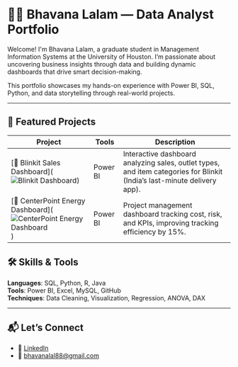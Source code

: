 # 👩‍💻 Bhavana Lalam — Data Analyst Portfolio

Welcome! I'm Bhavana Lalam, a graduate student in Management Information Systems at the University of Houston. I’m passionate about uncovering business insights through data and building dynamic dashboards that drive smart decision-making.

This portfolio showcases my hands-on experience with Power BI, SQL, Python, and data storytelling through real-world projects.

---

## 📌 Featured Projects

| Project | Tools | Description |
|--------|-------|-------------|
| [🔗 Blinkit Sales Dashboard](![Blinkit Dashboard](https://github.com/BhavanaLalamDA/data-analyst-portfolio/blob/main/blinkit)) | Power BI | Interactive dashboard analyzing sales, outlet types, and item categories for Blinkit (India’s last-minute delivery app). |
| [🔗 CenterPoint Energy Dashboard](![CenterPoint Energy Dashboard](https://github.com/BhavanaLalamDA/data-analyst-portfolio/blob/main/centerpoint-energy-powerbi))| Power BI | Project management dashboard tracking cost, risk, and KPIs, improving tracking efficiency by 15%. |


## 🛠️ Skills & Tools

**Languages**: SQL, Python, R, Java  
**Tools**: Power BI, Excel, MySQL, GitHub  
**Techniques**: Data Cleaning, Visualization, Regression, ANOVA, DAX

---

## 📬 Let’s Connect

- 💼 [LinkedIn](https://www.linkedin.com/in/bhavana-lalam/)
- 📧 bhavanalal88@gmail.com

